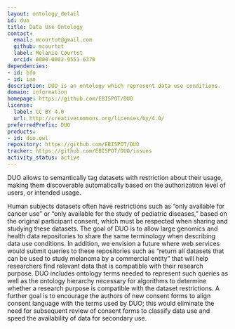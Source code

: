 ```yaml
---
layout: ontology_detail
id: duo
title: Data Use Ontology
contact:
  email: mcourtot@gmail.com
  github: mcourtot
  label: Melanie Courtot
  orcid: 0000-0002-9551-6370
dependencies:
- id: bfo
- id: iao
description: DUO is an ontology which represent data use conditions.
domain: information
homepage: https://github.com/EBISPOT/DUO
license:
  label: CC BY 4.0
  url: http://creativecommons.org/licenses/by/4.0/
preferredPrefix: DUO
products:
- id: duo.owl
repository: https://github.com/EBISPOT/DUO
tracker: https://github.com/EBISPOT/DUO/issues
activity_status: active
---
```


DUO allows to semantically tag datasets with restriction about their usage, making them discoverable automatically based on the authorization level of users, or intended usage.
 
Human subjects datasets often have restrictions such as “only available for cancer use” or “only available for the study of pediatric diseases,” based on the original participant consent, which must be respected when sharing and studying these datasets.
The goal of DUO is to allow large genomics and health data repositories to share the same terminology when describing data use conditions. In addition, we envision a future where web services would submit queries to these repositories such as “return all datasets that can be used to study melanoma by a commercial entity” that will help researchers find relevant data that is compatible with their research purpose. DUO includes ontology terms needed to represent such queries as well as the ontology hierarchy necessary for algorithms to determine whether a research purpose is compatible with the dataset restrictions. A further goal is to encourage the authors of new consent forms to align consent language with the terms used by DUO; this would eliminate the need for subsequent review of consent forms to classify data use and speed the availability of data for secondary use.

